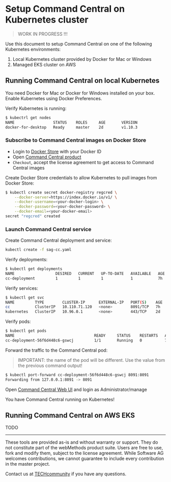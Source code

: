 # Setup Command Central on Kubernetes cluster

> WORK IN PROGRESS !!!

Use this document to setup Command Central on one of the following Kubernetes environments:

1. Local Kubernetes cluster provided by Docker for Mac or Windows
2. Managed EKS cluster on AWS

## Running Command Central on local Kubernetes

You need Docker for Mac or Docker for Windows installed on your box.
Enable Kubernetes using Docker Preferences.

Verify Kubernetes is running:

```bash
$ kubectrl get nodes
NAME                 STATUS    ROLES     AGE       VERSION
docker-for-desktop   Ready     master    2d        v1.10.3
```

### Subscribe to Command Central images on Docker Store

* Login to [Docker Store](https://store.docker.com) with your Docker ID
* Open [Command Central product](https://store.docker.com/images/softwareag-commandcentral)
* `Checkout`, accept the license agreement to get access to Command Central images

Create Docker Store credentials to allow Kubernetes to pull
images from Docker Store:

```bash
$ kubectl create secret docker-registry regcred \
    --docker-server=https://index.docker.io/v1/ \
    --docker-username=<your-docker-login> \
    --docker-password=<your-docker-password> \
    --docker-email=<your-docker-email>
secret "regcred" created
```

### Launch Command Central service

Create Command Central deployment and service:

```bash
kubectl create -f sag-cc.yaml
```

Verify deployments:

```bash
$ kubectl get deployments
NAME                  DESIRED   CURRENT   UP-TO-DATE   AVAILABLE   AGE
cc-deployment         1         1         1            1           7h
```

Verify services:

```bash
$ kubectl get svc
NAME         TYPE        CLUSTER-IP      EXTERNAL-IP   PORT(S)    AGE
cc           ClusterIP   10.110.71.120   <none>        8091/TCP   7h
kubernetes   ClusterIP   10.96.0.1       <none>        443/TCP    2d
```

Verify pods:

```bash
$ kubectl get pods
NAME                                   READY     STATUS    RESTARTS   AGE
cc-deployment-56f6d448c6-gswcj         1/1       Running   0          7h
```

Forward the traffic to the Command Central pod:

> IMPORTANT: the name of the pod will be different. Use the value from the previous command output!

```bash
$ kubectl port-forward cc-deployment-56f6d448c6-gswcj 8091:8091
Forwarding from 127.0.0.1:8091 -> 8091
```

Open [Command Central Web UI](https://127.0.0.1:8091) and
login as Administrator/manage

You have Command Central running on Kubernetes!

## Running Command Central on AWS EKS

TODO
______________________
These tools are provided as-is and without warranty or support. They do not constitute part of the webMethods product suite. Users are free to use, fork and modify them, subject to the license agreement. While Software AG welcomes contributions, we cannot guarantee to include every contribution in the master project.	

Contact us at [TECHcommunity](mailto:technologycommunity@softwareag.com?subject=Github/SoftwareAG) if you have any questions.
